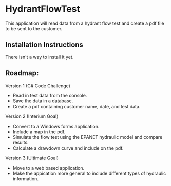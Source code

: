 # HydrantFlowTest
This application will read data from a hydrant flow test and create a pdf file to be sent to the customer.

## Installation Instructions
There isn't a way to install it yet.

## Roadmap:
Version 1 (C# Code Challenge)
* Read in test data from the console.
* Save the data in a database.
* Create a pdf containing customer name, date, and test data.

Version 2 (Interium Goal)
* Convert to a Windows forms application.
* Include a map in the pdf.
* Simulate the flow test using the EPANET hydraulic model and compare results.
* Calculate a drawdown curve and include on the pdf.

Version 3 (Ultimate Goal)
* Move to a web based application.
* Make the appication more general to include different types of hydraulic information.
